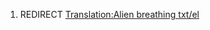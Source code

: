 1.  REDIRECT [Translation:Alien breathing
    txt/el](Translation:Alien_breathing_txt/el "wikilink")